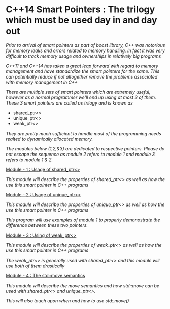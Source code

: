# C++14 Smart Pointers : The trilogy which must be used day in and day out

*Prior to arrival of smart pointers as part of boost library, C++ was notorious for memory leaks and errors related to memory handling. In fact it was very difficult to track memory usage and ownerships in relatively big programs*

*C++11 and C++14 has taken a great leap forward with regard to memory management and have standardize the smart pointers for the same. This can potentially reduce if not altogether remove the problems associated with memory management in C++*

*There are multiple sets of smart pointers which are extremely useful, however as a normal programmer we'll end up using at most 3 of them. These 3 smart pointers are called as trilogy and is known as*

* shared_ptr<>
* unique_ptr<>
* weak_ptr<>

*They are pretty much sufficient to handle most of the programming needs realted to dynamically allocated memory.*

*The modules below (1,2,&3) are dedicated to respective pointers. Please do not escape the sequence as module 2 refers to module 1 and module 3 refers to module 1 & 2.*

[Module - 1 : Usage of shared_ptr<>](https://github.com/9lean/CplusPlus_SmartPointer/tree/master/Module1_shared_ptr)

*This module will describe the properties of shared_ptr<> as well as how the use this smart pointer in C++ programs*

[Module - 2 : Usage of unique_ptr<>](https://github.com/9lean/CplusPlus_SmartPointer/tree/master/Module2_unique_ptr)

*This module will describe the properties of unique_ptr<> as well as how the use this smart pointer in C++ programs*

*This program will use examples of module 1 to properly demonostrate the difference between these two pointers.*

[Module - 3 : Using of weak_ptr<>](https://github.com/9lean/CplusPlus_SmartPointer/tree/master/Module3_weak_ptr)

*This module will describe the properties of weak_ptr<> as well as how the use this smart pointer in C++ programs*

*The weak_ptr<> is generally used with shared_ptr<> and this module will use both of them drastically*

[Module - 4 : The std::move semantics](https://github.com/9lean/CplusPlus_SmartPointer/tree/master/Module4_move_semantics)

*This module will describe the move semantics and how std::move can be used with shared_ptr<> and unique_ptr<>.*

*This will also touch upon when and how to use std::move()*
